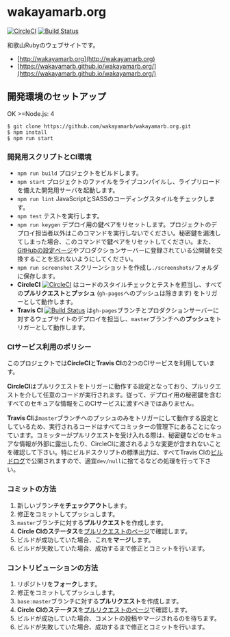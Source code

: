 # wakayamarb.org

[![CircleCI](https://circleci.com/gh/wakayamarb/wakayamarb.org/tree/master.svg?style=shield)](https://circleci.com/gh/wakayamarb/wakayamarb.org) [![Build Status](https://travis-ci.org/wakayamarb/wakayamarb.org.svg?branch=master)](https://travis-ci.org/wakayamarb/wakayamarb.org)

和歌山Rubyのウェブサイトです。

- [http://wakayamarb.org](http://wakayamarb.org)
- [https://wakayamarb.github.io/wakayamarb.org/](https://wakayamarb.github.io/wakayamarb.org/)

## 開発環境のセットアップ
OK >=Node.js: 4

```
$ git clone https://github.com/wakayamarb/wakayamarb.org.git
$ npm install
$ npm run start
```

### 開発用スクリプトとCI環境

- `npm run build` プロジェクトをビルドします。
- `npm start` プロジェクトのファイルをライブコンパイルし、ライブリロードを備えた開発用サーバを起動します。
- `npm run lint` JavaScriptとSASSのコーディングスタイルをチェックします。
- `npm test` テストを実行します。
- `npm run keygen` デプロイ用の鍵ペアをリセットします。プロジェクトのデプロイ担当者以外はこのコマンドを実行しないでください。秘密鍵を漏洩してしまった場合、このコマンドで鍵ペアをリセットしてください。また、[GitHubの設定ページ](https://github.com/wakayamarb/wakayamarb.org/settings/keys)やプロダクションサーバーに登録されている公開鍵を交換することを忘れないようにしてください。
- `npm run screenshot` スクリーンショットを作成し`./screenshots/`フォルダに保存します。
- **CircleCI** [![CircleCI](https://circleci.com/gh/wakayamarb/wakayamarb.org/tree/master.svg?style=shield)](https://circleci.com/gh/wakayamarb/wakayamarb.org) はコードのスタイルチェックとテストを担当し、すべての**プルリクエスト**と**プッシュ** (`gh-pages`へのプッシュは除きます) をトリガーとして動作します。
- **Travis CI** [![Build Status](https://travis-ci.org/wakayamarb/wakayamarb.org.svg?branch=master)](https://travis-ci.org/wakayamarb/wakayamarb.org) は`gh-pages`ブランチとプロダクションサーバーに対するウェブサイトのデプロイを担当し、`master`ブランチへの**プッシュ**をトリガーとして動作します。

### CIサービス利用のポリシー

このプロジェクトでは**CircleCI**と**Travis CI**の2つのCIサービスを利用しています。

**CircleCI**はプルリクエストをトリガーに動作する設定となっており、プルリクエストを介して任意のコードが実行されます。従って、デプロイ用の秘密鍵を含むすべてのセキュアな情報をこのCIサービスに渡すべきではありません。

**Travis CI**は`master`ブランチへのプッシュのみをトリガーにして動作する設定としているため、実行されるコードはすべてコミッターの管理下にあることになっています。コミッターがプルリクエストを受け入れる際は、秘密鍵などのセキュアな情報が外部に露出したり、CircleCIに渡されるような変更が含まれないことを確認して下さい。特にビルドスクリプトの標準出力は、すべてTravis CIの[ビルドログ](https://travis-ci.org/wakayamarb/wakayamarb.org)で公開されますので、適宜`dev/null`に捨てるなどの処理を行って下さい。


### コミットの方法

1. 新しいブランチを**チェックアウト**します。
1. 修正をコミットしてプッシュします。
1. `master`ブランチに対する**プルリクエスト**を作成します。
1. **Circle CIのステータス**を[プルリクエストのページ](https://github.com/wakayamarb/wakayamarb.org/pulls)で確認します。
1. ビルドが成功していた場合、これを**マージ**します。
1. ビルドが失敗していた場合、成功するまで修正とコミットを行います。

### コントリビューションの方法

1. リポジトリを**フォーク**します。
1. 修正をコミットしてプッシュします。
1. `base:master`ブランチに対する**プルリクエスト**を作成します。
1. **Circle CIのステータス**を[プルリクエストのページ](https://github.com/wakayamarb/wakayamarb.org/pulls)で確認します。
1. ビルドが成功していた場合、コメントの投稿やマージされるのを待ちます。
1. ビルドが失敗していた場合、成功するまで修正とコミットを行います。
